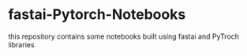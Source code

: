 # fastai-Pytorch-Notebooks
this repository contains some notebooks built using fastai and PyTroch libraries 
